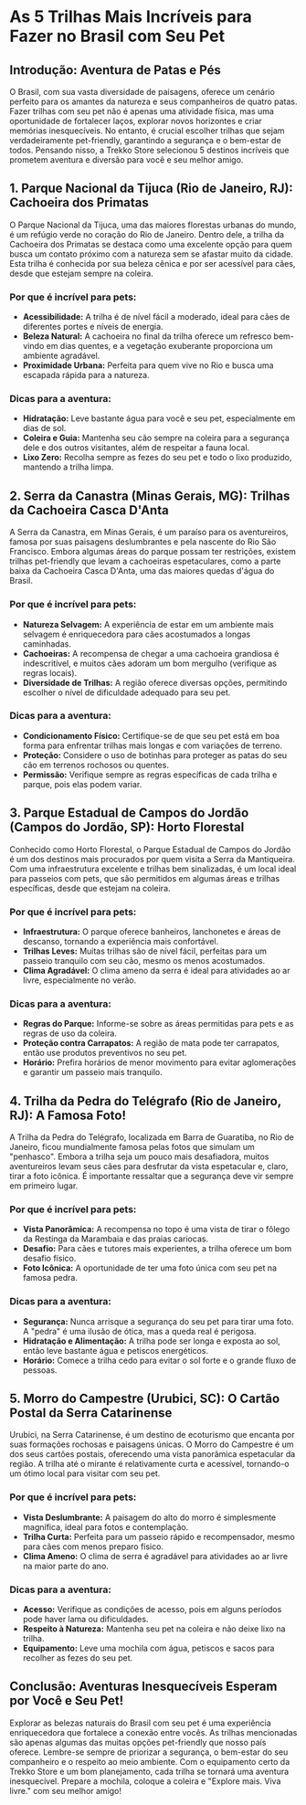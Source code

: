 # As 5 Trilhas Mais Incríveis para Fazer no Brasil com Seu Pet

## Introdução: Aventura de Patas e Pés

O Brasil, com sua vasta diversidade de paisagens, oferece um cenário perfeito para os amantes da natureza e seus companheiros de quatro patas. Fazer trilhas com seu pet não é apenas uma atividade física, mas uma oportunidade de fortalecer laços, explorar novos horizontes e criar memórias inesquecíveis. No entanto, é crucial escolher trilhas que sejam verdadeiramente pet-friendly, garantindo a segurança e o bem-estar de todos. Pensando nisso, a Trekko Store selecionou 5 destinos incríveis que prometem aventura e diversão para você e seu melhor amigo.

## 1. Parque Nacional da Tijuca (Rio de Janeiro, RJ): Cachoeira dos Primatas

O Parque Nacional da Tijuca, uma das maiores florestas urbanas do mundo, é um refúgio verde no coração do Rio de Janeiro. Dentro dele, a trilha da Cachoeira dos Primatas se destaca como uma excelente opção para quem busca um contato próximo com a natureza sem se afastar muito da cidade. Esta trilha é conhecida por sua beleza cênica e por ser acessível para cães, desde que estejam sempre na coleira.

### Por que é incrível para pets:
- **Acessibilidade:** A trilha é de nível fácil a moderado, ideal para cães de diferentes portes e níveis de energia.
- **Beleza Natural:** A cachoeira no final da trilha oferece um refresco bem-vindo em dias quentes, e a vegetação exuberante proporciona um ambiente agradável.
- **Proximidade Urbana:** Perfeita para quem vive no Rio e busca uma escapada rápida para a natureza.

### Dicas para a aventura:
- **Hidratação:** Leve bastante água para você e seu pet, especialmente em dias de sol.
- **Coleira e Guia:** Mantenha seu cão sempre na coleira para a segurança dele e dos outros visitantes, além de respeitar a fauna local.
- **Lixo Zero:** Recolha sempre as fezes do seu pet e todo o lixo produzido, mantendo a trilha limpa.

## 2. Serra da Canastra (Minas Gerais, MG): Trilhas da Cachoeira Casca D'Anta

A Serra da Canastra, em Minas Gerais, é um paraíso para os aventureiros, famosa por suas paisagens deslumbrantes e pela nascente do Rio São Francisco. Embora algumas áreas do parque possam ter restrições, existem trilhas pet-friendly que levam a cachoeiras espetaculares, como a parte baixa da Cachoeira Casca D'Anta, uma das maiores quedas d'água do Brasil.

### Por que é incrível para pets:
- **Natureza Selvagem:** A experiência de estar em um ambiente mais selvagem é enriquecedora para cães acostumados a longas caminhadas.
- **Cachoeiras:** A recompensa de chegar a uma cachoeira grandiosa é indescritível, e muitos cães adoram um bom mergulho (verifique as regras locais).
- **Diversidade de Trilhas:** A região oferece diversas opções, permitindo escolher o nível de dificuldade adequado para seu pet.

### Dicas para a aventura:
- **Condicionamento Físico:** Certifique-se de que seu pet está em boa forma para enfrentar trilhas mais longas e com variações de terreno.
- **Proteção:** Considere o uso de botinhas para proteger as patas do seu cão em terrenos rochosos ou quentes.
- **Permissão:** Verifique sempre as regras específicas de cada trilha e parque, pois elas podem variar.

## 3. Parque Estadual de Campos do Jordão (Campos do Jordão, SP): Horto Florestal

Conhecido como Horto Florestal, o Parque Estadual de Campos do Jordão é um dos destinos mais procurados por quem visita a Serra da Mantiqueira. Com uma infraestrutura excelente e trilhas bem sinalizadas, é um local ideal para passeios com pets, que são permitidos em algumas áreas e trilhas específicas, desde que estejam na coleira.

### Por que é incrível para pets:
- **Infraestrutura:** O parque oferece banheiros, lanchonetes e áreas de descanso, tornando a experiência mais confortável.
- **Trilhas Leves:** Muitas trilhas são de nível fácil, perfeitas para um passeio tranquilo com seu cão, mesmo os menos acostumados.
- **Clima Agradável:** O clima ameno da serra é ideal para atividades ao ar livre, especialmente no verão.

### Dicas para a aventura:
- **Regras do Parque:** Informe-se sobre as áreas permitidas para pets e as regras de uso da coleira.
- **Proteção contra Carrapatos:** A região de mata pode ter carrapatos, então use produtos preventivos no seu pet.
- **Horário:** Prefira horários de menor movimento para evitar aglomerações e garantir um passeio mais tranquilo.

## 4. Trilha da Pedra do Telégrafo (Rio de Janeiro, RJ): A Famosa Foto!

A Trilha da Pedra do Telégrafo, localizada em Barra de Guaratiba, no Rio de Janeiro, ficou mundialmente famosa pelas fotos que simulam um "penhasco". Embora a trilha seja um pouco mais desafiadora, muitos aventureiros levam seus cães para desfrutar da vista espetacular e, claro, tirar a foto icônica. É importante ressaltar que a segurança deve vir sempre em primeiro lugar.

### Por que é incrível para pets:
- **Vista Panorâmica:** A recompensa no topo é uma vista de tirar o fôlego da Restinga da Marambaia e das praias cariocas.
- **Desafio:** Para cães e tutores mais experientes, a trilha oferece um bom desafio físico.
- **Foto Icônica:** A oportunidade de ter uma foto única com seu pet na famosa pedra.

### Dicas para a aventura:
- **Segurança:** Nunca arrisque a segurança do seu pet para tirar uma foto. A "pedra" é uma ilusão de ótica, mas a queda real é perigosa.
- **Hidratação e Alimentação:** A trilha pode ser longa e exposta ao sol, então leve bastante água e petiscos energéticos.
- **Horário:** Comece a trilha cedo para evitar o sol forte e o grande fluxo de pessoas.

## 5. Morro do Campestre (Urubici, SC): O Cartão Postal da Serra Catarinense

Urubici, na Serra Catarinense, é um destino de ecoturismo que encanta por suas formações rochosas e paisagens únicas. O Morro do Campestre é um dos seus cartões postais, oferecendo uma vista panorâmica espetacular da região. A trilha até o mirante é relativamente curta e acessível, tornando-o um ótimo local para visitar com seu pet.

### Por que é incrível para pets:
- **Vista Deslumbrante:** A paisagem do alto do morro é simplesmente magnífica, ideal para fotos e contemplação.
- **Trilha Curta:** Perfeita para um passeio rápido e recompensador, mesmo para cães com menos preparo físico.
- **Clima Ameno:** O clima de serra é agradável para atividades ao ar livre na maior parte do ano.

### Dicas para a aventura:
- **Acesso:** Verifique as condições de acesso, pois em alguns períodos pode haver lama ou dificuldades.
- **Respeito à Natureza:** Mantenha seu pet na coleira e não deixe lixo na trilha.
- **Equipamento:** Leve uma mochila com água, petiscos e sacos para recolher as fezes do seu pet.

## Conclusão: Aventuras Inesquecíveis Esperam por Você e Seu Pet!

Explorar as belezas naturais do Brasil com seu pet é uma experiência enriquecedora que fortalece a conexão entre vocês. As trilhas mencionadas são apenas algumas das muitas opções pet-friendly que nosso país oferece. Lembre-se sempre de priorizar a segurança, o bem-estar do seu companheiro e o respeito ao meio ambiente. Com o equipamento certo da Trekko Store e um bom planejamento, cada trilha se tornará uma aventura inesquecível. Prepare a mochila, coloque a coleira e "Explore mais. Viva livre." com seu melhor amigo!

